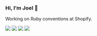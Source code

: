 ### Hi, I’m Joel 👋

Working on Ruby conventions at Shopify.

[![](https://img.shields.io/badge/Substack-FF6719?style=for-the-badge&logo=substack&logoColor=white)](https://theabstraction.space)
[![](https://img.shields.io/badge/Twitter-1DA1F2?style=for-the-badge&logo=twitter&logoColor=white)](https://twitter.com/joeldrapper)
[![](https://img.shields.io/badge/Instagram-E4405F?style=for-the-badge&logo=instagram&logoColor=white)](https://instagram.com/joel.drapper)
[![](https://img.shields.io/badge/LinkedIn-0077B5?style=for-the-badge&logo=linkedin&logoColor=white)](https://www.linkedin.com/in/joel-drapper-a0386a108/)
